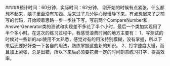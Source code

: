 #####预计时间：60分钟，实际时间：62分钟，
刚开始的时候有点紧张，什么都想不起来，脑子里面没有东西。后来过了几分钟心慢慢静下来，有点想起来了之前写的代码，开始顺着思路一步一步往下写。写前两个CompareNumber和AnswerGenerator类的测试和实现差不多花了半个小时，最后一个类加实现用了半个多小时。在这次的练习过程中，我感觉浪费时间的地方主要有：
1、写测试的时候对一些新的api使用不太熟悉，感觉对有的用法特别模糊，没有掌握，所以下来后还要好好查一下各自的用法，熟练掌握这些新的知识。
2、打字速度太慢，而且加上紧张，总是出错，所以下来后必须要花费一定的时间刻意练习打字，提高效率。
